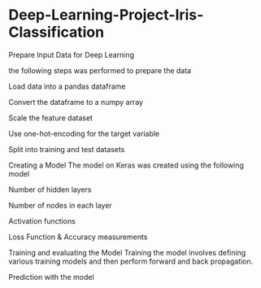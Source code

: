 # Deep-Learning-Project-Iris-Classification

Prepare Input Data for Deep Learning

  the following steps was performed to prepare the data

  Load data into a pandas dataframe
  
  
  Convert the dataframe to a numpy array
  
  
  Scale the feature dataset
  
  
  Use one-hot-encoding for the target variable
  
  
  Split into training and test datasets
  
  
  
  
  
  
  
  
Creating a Model
The model on Keras was created using the following model

Number of hidden layers

Number of nodes in each layer

Activation functions

Loss Function & Accuracy measurements



Training and evaluating the Model
Training the model involves defining various training models and then perform forward and back propagation.

Prediction with the model
